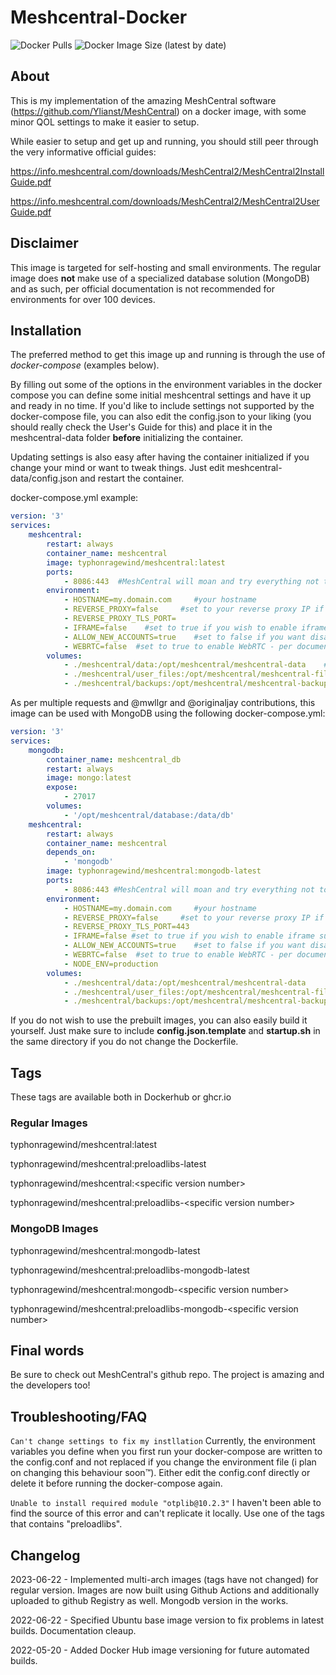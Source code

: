 # Meshcentral-Docker
![Docker Pulls](https://img.shields.io/docker/pulls/typhonragewind/meshcentral?style=flat-square)
![Docker Image Size (latest by date)](https://img.shields.io/docker/image-size/typhonragewind/meshcentral?style=flat-square)

## About
This is my implementation of the amazing MeshCentral software (https://github.com/Ylianst/MeshCentral) on a docker image, with some minor QOL settings to make it easier to setup.

While easier to setup and get up and running, you should still peer through the very informative official guides:

https://info.meshcentral.com/downloads/MeshCentral2/MeshCentral2InstallGuide.pdf

https://info.meshcentral.com/downloads/MeshCentral2/MeshCentral2UserGuide.pdf

## Disclaimer

This image is targeted for self-hosting and small environments. The regular image does **not** make use of a specialized database solution (MongoDB) and as such, per official documentation is not recommended for environments for over 100 devices.

## Installation

The preferred method to get this image up and running is through the use of *docker-compose* (examples below).

By filling out some of the options in the environment variables in the docker compose you can define some initial meshcentral settings and have it up and ready in no time. If you'd like to include settings not supported by the docker-compose file, you can also edit the config.json to your liking (you should really check the User's Guide for this) and place it in the meshcentral-data folder **before** initializing the container.

Updating settings is also easy after having the container initialized if you change your mind or want to tweak things. Just edit meshcentral-data/config.json and restart the container.

docker-compose.yml example:
```yaml
version: '3'
services:
    meshcentral:
        restart: always
        container_name: meshcentral
        image: typhonragewind/meshcentral:latest
        ports:
            - 8086:443  #MeshCentral will moan and try everything not to use port 80, but you can also use it if you so desire, just change the config.json according to your needs
        environment:
            - HOSTNAME=my.domain.com     #your hostname
            - REVERSE_PROXY=false     #set to your reverse proxy IP if you want to put meshcentral behind a reverse proxy
            - REVERSE_PROXY_TLS_PORT=
            - IFRAME=false    #set to true if you wish to enable iframe support
            - ALLOW_NEW_ACCOUNTS=true    #set to false if you want disable self-service creation of new accounts besides the first (admin)
            - WEBRTC=false  #set to true to enable WebRTC - per documentation it is not officially released with meshcentral, but is solid enough to work with. Use with caution
        volumes:
            - ./meshcentral/data:/opt/meshcentral/meshcentral-data    #config.json and other important files live here. A must for data persistence
            - ./meshcentral/user_files:/opt/meshcentral/meshcentral-files    #where file uploads for users live
            - ./meshcentral/backups:/opt/meshcentral/meshcentral-backups     #Backups location
```

As per multiple requests and @mwllgr and @originaljay contributions, this image can be used with MongoDB using the following docker-compose.yml:

```yaml
version: '3'
services:
    mongodb:
        container_name: meshcentral_db
        restart: always
        image: mongo:latest
        expose:
            - 27017
        volumes:
            - '/opt/meshcentral/database:/data/db'
    meshcentral:
        restart: always
        container_name: meshcentral
        depends_on:
            - 'mongodb'
        image: typhonragewind/meshcentral:mongodb-latest
        ports:
            - 8086:443 #MeshCentral will moan and try everything not to use port 80, but you can also use it if you so desire, just change the config.json according to your needs
        environment:
            - HOSTNAME=my.domain.com     #your hostname
            - REVERSE_PROXY=false     #set to your reverse proxy IP if you want to put meshcentral behind a reverse proxy
            - REVERSE_PROXY_TLS_PORT=443
            - IFRAME=false #set to true if you wish to enable iframe support
            - ALLOW_NEW_ACCOUNTS=true    #set to false if you want disable self-service creation of new accounts besides the first (admin)
            - WEBRTC=false  #set to true to enable WebRTC - per documentation it is not officially released with meshcentral, but is solid enough to work with. Use with caution
            - NODE_ENV=production
        volumes:
            - ./meshcentral/data:/opt/meshcentral/meshcentral-data
            - ./meshcentral/user_files:/opt/meshcentral/meshcentral-files
            - ./meshcentral/backups:/opt/meshcentral/meshcentral-backups     #Backups location
```

If you do not wish to use the prebuilt images, you can also easily build it yourself. Just make sure to include **config.json.template** and **startup.sh** in the same directory if you do not change the Dockerfile.


## Tags

These tags are available both in Dockerhub or ghcr.io

### Regular Images
typhonragewind/meshcentral:latest

typhonragewind/meshcentral:preloadlibs-latest

typhonragewind/meshcentral:\<specific version number\>

typhonragewind/meshcentral:preloadlibs-\<specific version number\>

### MongoDB Images
typhonragewind/meshcentral:mongodb-latest

typhonragewind/meshcentral:preloadlibs-mongodb-latest

typhonragewind/meshcentral:mongodb-\<specific version number>

typhonragewind/meshcentral:preloadlibs-mongodb-\<specific version number\>



## Final words

Be sure to check out MeshCentral's github repo. The project is amazing and the developers too!

## Troubleshooting/FAQ
```Can't change settings to fix my instllation```
Currently, the environment variables you define when you first run your docker-compose are written to the config.conf and not replaced if you change the environment file (i plan on changing this behaviour soon:tm:). Either edit the config.conf directly or delete it before running the docker-compose again. 

```Unable to install required module "otplib@10.2.3"```
I haven't been able to find the source of this error and can't replicate it locally. Use one of the tags that contains "preloadlibs".

## Changelog
2023-06-22 - Implemented multi-arch images (tags have not changed) for regular version. Images are now built using Github Actions and additionally uploaded to github Registry as well. Mongodb version in the works.

2022-06-22 - Specified Ubuntu base image version to fix problems in latest builds. Documentation cleaup.

2022-05-20 - Added Docker Hub image versioning for future automated builds.
